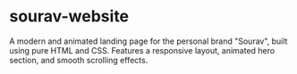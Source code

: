 # sourav-website
A modern and animated landing page for the personal brand "Sourav", built using pure HTML and CSS. Features a responsive layout, animated hero section, and smooth scrolling effects.

